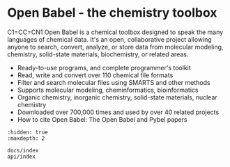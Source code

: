 # Open Babel - the chemistry toolbox
C1=CC=CN1
Open Babel is a chemical toolbox designed to speak the many languages of chemical data. It's an open, collaborative project allowing anyone to search, convert, analyze, or store data from molecular modeling, chemistry, solid-state materials, biochemistry, or related areas.

- Ready-to-use programs, and complete programmer's toolkit
- Read, write and convert over 110 chemical file formats
- Filter and search molecular files using SMARTS and other methods
- Supports molecular modeling, cheminformatics, bioinformatics
- Organic chemistry, inorganic chemistry, solid-state materials, nuclear chemistry
- Downloaded over 700,000 times and used by over 40 related projects
- How to cite Open Babel: The Open Babel and Pybel papers

```{toctree}
:hidden: true
:maxdepth: 2
 
docs/index
api/index
```

